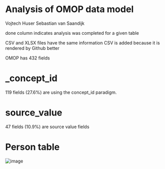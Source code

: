 # Analysis of OMOP data model

Vojtech Huser
Sebastian van Saandijk

done column indicates analysis was completed for a given table

CSV and XLSX files have the same information
CSV is added because it is rendered by Github better

OMOP has 432 fields

# _concept_id
119 fields (27.6%)  are using the concept_id paradigm.

# source_value
47 fields (10.9%) are source value fields

# Person table

![image](https://github.com/user-attachments/assets/f9d5d94f-a772-4dcb-b5b5-b8477c27ae93)

